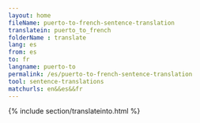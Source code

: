 ```yaml
---
layout: home
fileName: puerto-to-french-sentence-translation
translatein: puerto_to_french
folderName : translate
lang: es
from: es
to: fr
langname: puerto-to
permalink: /es/puerto-to-french-sentence-translation
tool: sentence-translations
matchurls: en&&es&&fr
---
```

{% include section/translateinto.html %}
